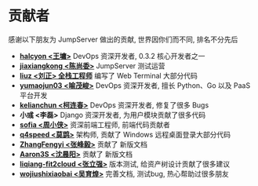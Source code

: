 # 贡献者

感谢以下朋友为 JumpServer 做出的贡献, 世界因你们而不同, 排名不分先后


- **[halcyon <王墉>][halcyon]** DevOps 资深开发者, 0.3.2 核心开发者之一
- **[jiaxiangkong <陈尚委>][jiaxiangkong]** JumpServer 测试运营
- **[liuz <刘正> 全栈工程师][liuz]** 编写了 Web Terminal 大部分代码
- **[yumaojun03 <喻茂峻>][yumaojun03]** DevOps 资深开发者, 擅长 Python、Go 以及 PaaS 平台开发
- **[kelianchun <柯连春>][kelianchun]** DevOps 资深开发者, 修复了很多 Bugs
- **小彧 <李磊>** Django 资深开发者, 为用户模块贡献了很多代码
- **[sofia <周小侠>][sofia]** 资深前端工程师, 前端代码贡献者
- **[q4speed <莫鹍>][q4speed]** 架构师, 贡献了 Windows 远程桌面登录大部分代码
- **[ZhangFengyi <张峰毅>][ZhangFengyi]** 贡献了 新版文档
- **[Aaron3S <沈晨阳>][Aaron3S]** 贡献了 新版文档
- **[liqiang-fit2cloud <张立强>][liqiang-fit2cloud]** 版本测试, 给资产树设计贡献了很多建议
- **[wojiushixiaobai <吴育煌>][wojiushixiaobai]** 完善文档, 测试bug, 热心帮助过很多朋友

[halcyon]: https://github.com/halcyon
[jiaxiangkong]: https://github.com/jiaxiangkong
[liuz]: https://github.com/liuz
[yumaojun03]: https://github.com/yumaojun03
[kelianchun]: https://github.com/kelianchun
[sofia]: https://github.com/sofia
[q4speed]: https://github.com/q4speed
[ZhangFengyi]: https://github.com/ZhangFengyi
[Aaron3S]: https://github.com/Aaron3S
[liqiang-fit2cloud]: https://github.com/liqiang-fit2cloud
[wojiushixiaobai]: https://github.com/wojiushixiaobai
